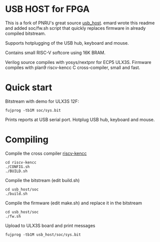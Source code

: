 # USB HOST for FPGA

This is a fork of PNRU's great source
[usb_host](https://gitlab.com/pnru/usb_host).
emard wrote this readme and added soc/fw.sh script that
quickly replaces firmware in already compiled bitstream.

Supports hotplugging of the USB hub, keyboard and mouse.

Contains small RISC-V softcore using 16K BRAM.

Verilog source compiles with yosys/nextpnr for ECP5 ULX3S.
Firmware compiles with plan9 riscv-kencc C cross-compiler,
small and fast.

# Quick start

Bitstream with demo for ULX3S 12F:

    fujprog -tb1M soc/sys.bit

Prints reports at USB serial port.
Hotplug USB hub, keyboard and mouse.

# Compiling

Compile the cross compiler [riscv-kencc](https://gitlab.com/pnru/riscv-kencc)

    cd riscv-kencc
    ./CONFIG.sh
    ./BUILD.sh

Compile the bitstream (edit build.sh)

    cd usb_host/soc
    ./build.sh

Compile the firmware (edit make.sh) and replace it in the bitstream

    cd usb_host/soc
    ./fw.sh

Upload to ULX3S board and print messages

    fujprog -tb1M usb_host/soc/sys.bit
